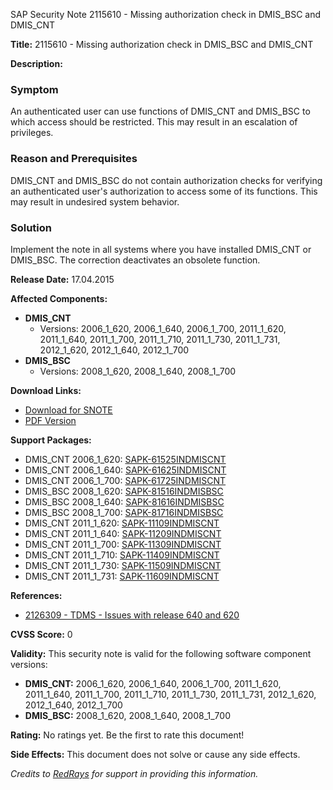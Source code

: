 SAP Security Note 2115610 - Missing authorization check in DMIS_BSC and DMIS_CNT

**Title:** 2115610 - Missing authorization check in DMIS_BSC and DMIS_CNT

**Description:**

### Symptom
An authenticated user can use functions of DMIS_CNT and DMIS_BSC to which access should be restricted. This may result in an escalation of privileges.

### Reason and Prerequisites
DMIS_CNT and DMIS_BSC do not contain authorization checks for verifying an authenticated user's authorization to access some of its functions. This may result in undesired system behavior.

### Solution
Implement the note in all systems where you have installed DMIS_CNT or DMIS_BSC. The correction deactivates an obsolete function.

**Release Date:** 17.04.2015

**Affected Components:**
- **DMIS_CNT**
  - Versions: 2006_1_620, 2006_1_640, 2006_1_700, 2011_1_620, 2011_1_640, 2011_1_700, 2011_1_710, 2011_1_730, 2011_1_731, 2012_1_620, 2012_1_640, 2012_1_700
- **DMIS_BSC**
  - Versions: 2008_1_620, 2008_1_640, 2008_1_700

**Download Links:**
- [Download for SNOTE](https://notesdownloads.sap.com/note/0040000012555902017)
- [PDF Version](https://userapps.support.sap.com/sap/support/sfm/notes/print/0002115610?language=en-US&token=59745F63C9BD830AB923E193C2244E2D)

**Support Packages:**
- DMIS_CNT 2006_1_620: [SAPK-61525INDMISCNT](https://me.sap.com/supportpackage/SAPK-61525INDMISCNT)
- DMIS_CNT 2006_1_640: [SAPK-61625INDMISCNT](https://me.sap.com/supportpackage/SAPK-61625INDMISCNT)
- DMIS_CNT 2006_1_700: [SAPK-61725INDMISCNT](https://me.sap.com/supportpackage/SAPK-61725INDMISCNT)
- DMIS_BSC 2008_1_620: [SAPK-81516INDMISBSC](https://me.sap.com/supportpackage/SAPK-81516INDMISBSC)
- DMIS_BSC 2008_1_640: [SAPK-81616INDMISBSC](https://me.sap.com/supportpackage/SAPK-81616INDMISBSC)
- DMIS_BSC 2008_1_700: [SAPK-81716INDMISBSC](https://me.sap.com/supportpackage/SAPK-81716INDMISBSC)
- DMIS_CNT 2011_1_620: [SAPK-11109INDMISCNT](https://me.sap.com/supportpackage/SAPK-11109INDMISCNT)
- DMIS_CNT 2011_1_640: [SAPK-11209INDMISCNT](https://me.sap.com/supportpackage/SAPK-11209INDMISCNT)
- DMIS_CNT 2011_1_700: [SAPK-11309INDMISCNT](https://me.sap.com/supportpackage/SAPK-11309INDMISCNT)
- DMIS_CNT 2011_1_710: [SAPK-11409INDMISCNT](https://me.sap.com/supportpackage/SAPK-11409INDMISCNT)
- DMIS_CNT 2011_1_730: [SAPK-11509INDMISCNT](https://me.sap.com/supportpackage/SAPK-11509INDMISCNT)
- DMIS_CNT 2011_1_731: [SAPK-11609INDMISCNT](https://me.sap.com/supportpackage/SAPK-11609INDMISCNT)

**References:**
- [2126309 - TDMS - Issues with release 640 and 620](https://me.sap.com/notes/2126309)

**CVSS Score:** 0

**Validity:**
This security note is valid for the following software component versions:
- **DMIS_CNT:** 2006_1_620, 2006_1_640, 2006_1_700, 2011_1_620, 2011_1_640, 2011_1_700, 2011_1_710, 2011_1_730, 2011_1_731, 2012_1_620, 2012_1_640, 2012_1_700
- **DMIS_BSC:** 2008_1_620, 2008_1_640, 2008_1_700

**Rating:**
No ratings yet. Be the first to rate this document!

**Side Effects:**
This document does not solve or cause any side effects.

*Credits to [RedRays](https://redrays.io) for support in providing this information.*